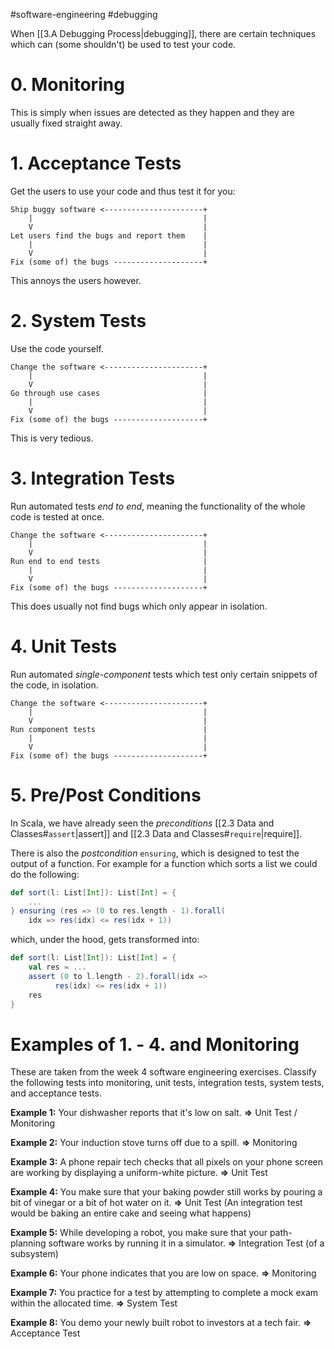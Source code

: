 #software-engineering #debugging 

When [[3.A Debugging Process|debugging]], there are certain techniques which can (some shouldn't) be used to test your code.

# 0. Monitoring
This is simply when issues are detected as they happen and they are usually fixed straight away.

# 1. Acceptance Tests
Get the users to use your code and thus test it for you:
```
Ship buggy software <----------------------+
	|                                      |
	V                                      |
Let users find the bugs and report them    |
	|                                      |
	V                                      |
Fix (some of) the bugs --------------------+
```

This annoys the users however.

# 2. System Tests
Use the code yourself.
```
Change the software <----------------------+
	|                                      |
	V                                      |
Go through use cases                       |
	|                                      |
	V                                      |
Fix (some of) the bugs --------------------+
```

This is very tedious.

# 3. Integration Tests
Run automated tests *end to end*, meaning the functionality of the whole code is tested at once.
```
Change the software <----------------------+
	|                                      |
	V                                      |
Run end to end tests                       |
	|                                      |
	V                                      |
Fix (some of) the bugs --------------------+
```

This does usually not find bugs which only appear in isolation.

# 4. Unit Tests
Run automated *single-component* tests which test only certain snippets of the code, in isolation.
```
Change the software <----------------------+
	|                                      |
	V                                      |
Run component tests                        |
	|                                      |
	V                                      |
Fix (some of) the bugs --------------------+
```

# 5. Pre/Post Conditions
In Scala, we have already seen the *preconditions* [[2.3 Data and Classes#`assert`|assert]] and [[2.3 Data and Classes#`require`|require]].

There is also the *postcondition* `ensuring`, which is designed to test the output of a function. For example for a function which sorts a list we could do the following:
```Scala
def sort(l: List[Int]): List[Int] = {
	...
} ensuring (res => (0 to res.length - 1).forall(
	idx => res(idx) <= res(idx + 1))
```
which, under the hood, gets transformed into:
```Scala
def sort(l: List[Int]): List[Int] = {
	val res = ...
	assert (0 to l.length - 2).forall(idx =>
		  res(idx) <= res(idx + 1))
	res
}
```

# Examples of 1. - 4. and Monitoring
These are taken from the week 4 software engineering exercises.
Classify the following tests into monitoring, unit tests, integration tests, system tests, and acceptance tests.

**Example 1:** Your dishwasher reports that it's low on salt.
**=>** Unit Test / Monitoring

**Example 2:** Your induction stove turns off due to a spill.
**=>** Monitoring

**Example 3:** A phone repair tech checks that all pixels on your phone screen are working by displaying a uniform-white picture.
**=>** Unit Test

**Example 4:** You make sure that your baking powder still works by pouring a bit of vinegar or a bit of hot water on it.
**=>** Unit Test (An integration test would be baking an entire cake and seeing what happens)

**Example 5:** While developing a robot, you make sure that your path-planning software works by running it in a simulator.
**=>** Integration Test (of a subsystem)

**Example 6:** Your phone indicates that you are low on space.
**=>** Monitoring

**Example 7:** You practice for a test by attempting to complete a mock exam within the allocated time.
**=>** System Test

**Example 8:** You demo your newly built robot to investors at a tech fair.
**=>** Acceptance Test

